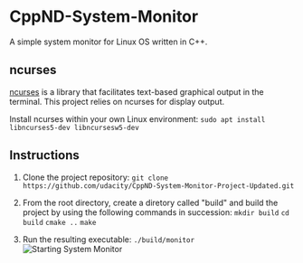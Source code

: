 # CppND-System-Monitor

A simple system monitor for Linux OS written in C++.

## ncurses
[ncurses](https://www.gnu.org/software/ncurses/) is a library that facilitates text-based graphical output in the terminal. This project relies on ncurses for display output.

Install ncurses within your own Linux environment: `sudo apt install libncurses5-dev libncursesw5-dev`

## Instructions

1. Clone the project repository: `git clone https://github.com/udacity/CppND-System-Monitor-Project-Updated.git`

2. From the root directory, create a diretory called "build" and build the project by using the following commands in succession:
`mkdir build`
`cd build`
`cmake ..`
`make`

3. Run the resulting executable: `./build/monitor`
![Starting System Monitor](images/starting_monitor.png)

